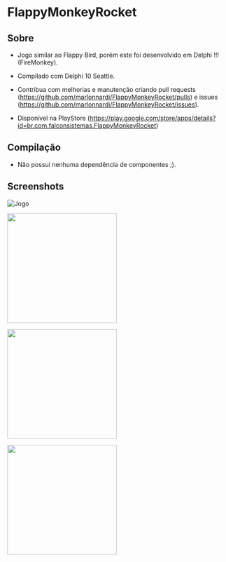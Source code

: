 # FlappyMonkeyRocket

## Sobre

  * Jogo similar ao Flappy Bird, porém este foi desenvolvido em Delphi !!! (FireMonkey).
  
  * Compilado com Delphi 10 Seattle.
  
  * Contribua com melhorias e manutenção criando pull requests (https://github.com/marlonnardi/FlappyMonkeyRocket/pulls) e issues (https://github.com/marlonnardi/FlappyMonkeyRocket/issues).
  
  * Disponível na PlayStore (https://play.google.com/store/apps/details?id=br.com.falconsistemas.FlappyMonkeyRocket)

## Compilação

  * Não possui nenhuma dependência de componentes ;).

## Screenshots

![Jogo](Imagens/monkey/flappymonkeyrocket144.png)

<p align="left">
  <img src="https://raw.githubusercontent.com/marlonnardi/FlappyMonkeyRocket/master/Imagens/monkey/Screenshot_20160506-161025.png"height="250px" style="margin: 0 auto;"/>
</p>

<p align="left">
  <img src="https://raw.githubusercontent.com/marlonnardi/FlappyMonkeyRocket/master/Imagens/monkey/Screenshot_20160506-161036.png"height="250px" style="margin: 0 auto;"/>
</p>

<p align="left">
  <img src="https://raw.githubusercontent.com/marlonnardi/FlappyMonkeyRocket/master/Imagens/monkey/Screenshot_20160506-161016.png"height="250px" style="margin: 0 auto;"/>
</p>
